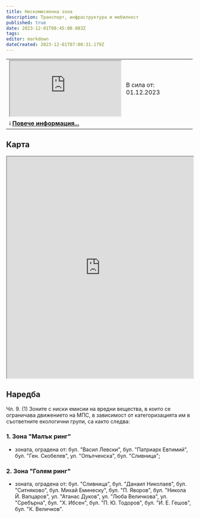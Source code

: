 ```yaml
---
title: Нискомисионна зона
description: Транспорт, инфраструктура и мобилност
published: true
date: 2023-12-01T08:45:00.083Z
tags: 
editor: markdown
dateCreated: 2023-12-01T07:00:31.179Z
---
```


<!--следващ пост--> 
<div class="table-responsive"><table style="width:100%"><tr>
<td><iframe src="https://www.google.com/maps/d/u/1/embed?mid=1jpUWCDWKWitS0B4SUeu___edoA5j094&amp;ehbc=2E312F" width="100%" height="100%"></iframe></td>
<td>В сила от: 01.12.2023 <br></td></tr>
  <td colspan=2 >ℹ️ <a href="/bg/zones/low-emission"><b>Повече информация...</b></a></td></table></div>
  
  
  

## Карта
<iframe src="https://www.google.com/maps/d/u/1/embed?mid=1jpUWCDWKWitS0B4SUeu___edoA5j094&amp;ehbc=2E312F" width="100%" height="600"></iframe>

## Наредба
Чл. 9. (1) Зоните с ниски емисии на вредни вещества, в които се ограничава движението на МПС, в зависимост от категоризацията им в съответните екологични групи, са както следва:

### 1. Зона "Малък ринг"
- зоната, оградена от: бул. "Васил Левски", бул. "Патриарх Евтимий", бул. "Ген. Скобелев", ул. "Опълченска", бул. "Сливница";

### 2. Зона "Голям ринг"
- зоната, оградена от: бул. "Сливница", бул. "Данаил Николаев", бул. "Ситняково", бул. Михай Еминеску", бул. "П. Яворов", бул. "Никола Й. Вапцаров", ул. "Атанас Дуков", ул. "Люба Величкова", ул. "Сребърна", бул. "X. Ибсен", бул. "П. Ю. Тодоров", бул. "И. Е. Гешов", бул. "К. Величков".


